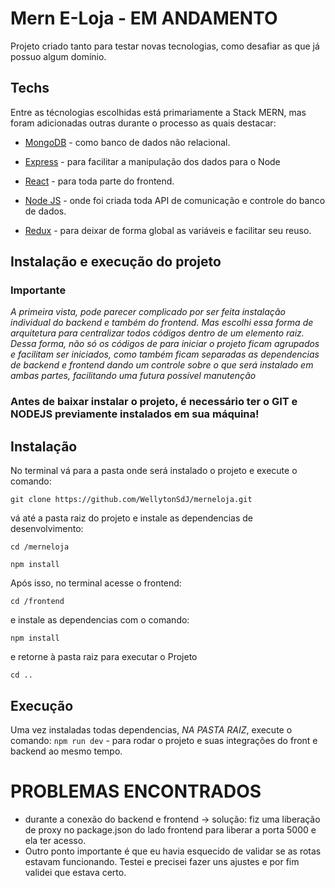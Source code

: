 # Mern E-Loja - EM ANDAMENTO

Projeto criado tanto para testar novas tecnologias, como desafiar as que já possuo algum domínio.


## Techs

Entre as técnologias escolhidas está primariamente a Stack MERN, mas foram adicionadas outras durante o processo as quais destacar:

 - [MongoDB](https://docs.mongodb.com) - como banco de dados não relacional.
 
 - [Express](https://expressjs.com/) - para facilitar a manipulação dos dados para o Node
 
 - [React](https://reactjs.org/docs/getting-started.html) - para toda parte do frontend.
 
 - [Node JS](https://nodejs.org/en/docs/) - onde foi criada toda API de comunicação e controle do banco de dados.
 
 - [Redux](https://redux.js.org) - para deixar de forma global as variáveis e facilitar seu reuso.

## Instalação e execução do projeto

### Importante

*A primeira vista, pode parecer complicado por ser feita instalação individual do backend e também do frontend. 
Mas escolhi essa forma de arquitetura para centralizar todos códigos dentro de um elemento raiz. Dessa forma, não só os códigos de para iniciar o projeto ficam agrupados e facilitam ser iniciados, como também ficam separadas as dependencias de backend e frontend dando um controle sobre o que será instalado em ambas partes, facilitando uma futura possível manutenção*

### Antes de baixar instalar o projeto, é necessário ter o **GIT** e **NODEJS** previamente instalados em sua máquina!

## Instalação
No terminal vá para a pasta onde será instalado o projeto e  execute o comando: 

`git clone https://github.com/WellytonSdJ/merneloja.git`

vá até a pasta raiz do projeto e instale as dependencias de desenvolvimento:

`cd /merneloja`

`npm install`

Após isso, no terminal acesse o frontend: 

`cd /frontend`

e instale as dependencias com o comando: 

`npm install`

e retorne à pasta raiz para executar o Projeto

`cd ..`

## Execução
Uma vez instaladas todas dependencias, *NA PASTA RAIZ*, execute o comando: 
`npm run dev` - para rodar o projeto e suas integrações do front e backend ao mesmo tempo.


# PROBLEMAS ENCONTRADOS

- durante a conexão do backend e frontend -> solução: fiz uma liberação de proxy no package.json do lado frontend para liberar a porta 5000 e ela ter acesso. 
- Outro ponto importante é que eu havia esquecido de validar se as rotas estavam funcionando. Testei e precisei fazer uns ajustes e por fim validei que estava certo.